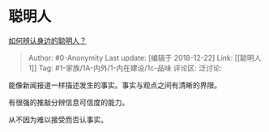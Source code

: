 # 聪明人
[如何辨认身边的聪明人？](https://www.zhihu.com/question/28484672/answer/557292103)

> Author: #0-Anonymity
> Last update: [编辑于 2018-12-22]
> Link: [[聪明人 1]]
> Tag: #1-家族/1A-内外/1-内在建设/1c-品味
> 评论区:
> 泛讨论:

能像新闻报道一样描述发生的事实。事实与观点之间有清晰的界限。

有很强的推敲分辨信息可信度的能力。

从不因为难以接受而否认事实。
